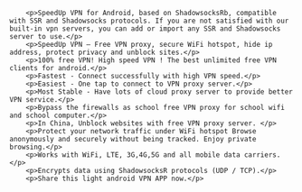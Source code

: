         <p>SpeedUp VPN for Android, based on ShadowsocksRb, compatible with SSR and Shadowsocks protocols. If you are not satisfied with our built-in vpn servers, you can add or import any SSR and Shadowsocks server to use.</p>
        <p>SpeedUp VPN – Free VPN proxy, secure WiFi hotspot, hide ip address, protect privacy and unblock sites.</p>
        <p>100% free VPN! High speed VPN ! The best unlimited free VPN clients for android.</p>
        <p>Fastest - Connect successfully with high VPN speed.</p>
        <p>Easiest - One tap to connect to VPN proxy server.</p>
        <p>Most Stable - Have lots of cloud proxy server to provide better VPN service.</p>
        <p>Bypass the firewalls as school free VPN proxy for school wifi and school computer.</p>
        <p>In China, Unblock websites with free VPN proxy server. </p>
        <p>Protect your network traffic under WiFi hotspot Browse anonymously and securely without being tracked. Enjoy private browsing.</p>
        <p>Works with WiFi, LTE, 3G,4G,5G and all mobile data carriers.</p>
        <p>Encrypts data using ShadowsocksR protocols (UDP / TCP).</p>
        <p>Share this light android VPN APP now.</p>
